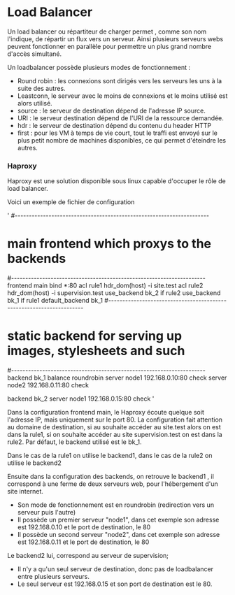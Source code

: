 # Load Balancer

Un load balancer ou répartiteur de charger permet , comme son nom l'indique, de répartir un flux vers un serveur.
Ainsi plusieurs serveurs webs peuvent fonctionner en parallèle pour permettre un plus grand nombre d'accès simultané.

Un loadbalancer possède plusieurs modes de fonctionnement : 
  - Round robin : les connexions sont dirigés vers les serveurs les uns à la suite des autres.
  - Leastconn, le serveur avec le moins de connexions et le moins utilisé est alors utilisé.
  - source : le serveur de destination dépend de l'adresse IP source.
  - URI : le serveur destination dépend de l'URI de la ressource demandée.
  - hdr : le serveur de destination dépend du contenu du header HTTP
  - first : pour les VM à temps de vie court, tout le traffi est envoyé sur le plus petit nombre de machines disponibles, ce qui permet d'éteindre les autres.

    
### Haproxy

Haproxy est une solution disponible sous linux capable d'occuper le rôle de load balancer.

Voici un exemple de fichier de configuration 

'
#---------------------------------------------------------------------
# main frontend which proxys to the backends
#---------------------------------------------------------------------
frontend main
    bind *:80
    acl rule1 hdr_dom(host) -i site.test
    acl rule2 hdr_dom(host) -i supervision.test
    use_backend bk_2 if rule2
    use_backend bk_1 if rule1
    default_backend bk_1
#---------------------------------------------------------------------
# static backend for serving up images, stylesheets and such
#---------------------------------------------------------------------
backend bk_1
    balance     roundrobin
    server      node1 192.168.0.10:80 check
    server		  node2 192.168.0.11:80 check

backend bk_2
    server		node1 192.168.0.15:80 check
'

Dans la configuration frontend main, le Haproxy écoute quelque soit l'adresse IP, mais uniquement sur le port 80.
La configuration fait attention au domaine de destination, si au souhaite accéder au site.test alors on est dans la rule1, si on souhaite accéder au site supervision.test 
on est dans la rule2. 
Par défaut, le backend utilisé est le bk_1.

Dans le cas de la rule1 on utilise le backend1, dans le cas de la rule2 on utilise le backend2

Ensuite dans la configuration des backends, on retrouve le backend1 , il correspond à une ferme de deux serveurs web, pour l'hébergement d'un site internet.
  - Son mode de fonctionnement est en roundrobin (redirection vers un serveur puis l'autre)
  - Il possède un premier serveur "node1", dans cet exemple son adresse est 192.168.0.10 et le port de destination, le 80
  - Il possède un second serveur "node2", dans cet exemple son adresse est 192.168.0.11 et le port de destination, le 80

Le backend2 lui, correspond au serveur de supervision;
  - Il n'y a qu'un seul serveur de destination, donc pas de loadbalancer entre plusieurs serveurs.
  - Le seul serveur est 192.168.0.15 et son port de destination est le 80.

